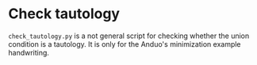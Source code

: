 # Check tautology

`check_tautology.py` is a not general script for checking whether the union condition is a tautology. It is only for the Anduo's minimization example handwriting.


